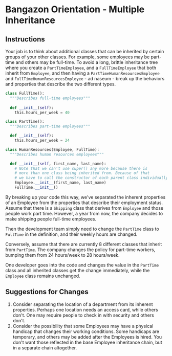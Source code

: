 # Bangazon Orientation - Multiple Inheritance

## Instructions

Your job is to think about additional classes that can be inherited by certain groups of your other classes. For example, some employees may be part-time and others may be full-time. To avoid a long, brittle inheritance tree where you create a `PartTimeEmployee`, and a `FullTimeEmployee` that both inherit from `Employee`, and then having a `PartTimeHumanResourcesEmployee` and `FullTimeHumanResourcesEmployee` - ad naseum - break up the behaviors and properties that describe the two different types.

```python
class FullTime():
  """Describes full-time employees"""
  
  def __init__(self):
    this.hours_per_week = 40
```

```python
class PartTime():
  """Describes part-time employees"""

  def __init__(self):
    this.hours_per_week = 24
```

```python
class HumanResources(Employee, FullTime):
  """Describes human resources employees"""

  def __init__(self, first_name, last_name):
    # Note that we can't use super() any more because there is
    # more than one class being inherited from. Because of that
    # we have to call the constructor of each parent class individually
    Employee.__init__(first_name, last_name)
    FullTime.__init__()
```

By breaking up your code this way, we've separated the inherent properties of an Employee from the properties that describe their employment status. Assume that there is a `Shipping` class that derives from `Employee` and those people work part time. However, a year from now, the company decides to make shipping people full-time employees.

Then the development team simply need to change the `PartTime` class to `FullTime` in the definition, and their weekly hours are changed.

Conversely, assume that there are currently 8 different classes that inherit from `PartTime`. The company changes the policy for part-time workers, bumping them from 24 hours/week to 28 hours/week.

One developer goes into the code and changes the value in the `PartTime` class and all inherited classes get the change immediately, while the `Employee` class remains unchanged.

## Suggestions for Changes

1. Consider separating the location of a department from its inherent properties. Perhaps one location needs an access card, while others don't. One may require people to check in with security and others don't.
1. Consider the possibility that some Employees may have a physical handicap that changes their working conditions. Some handicaps are temporary, and others may be added after the Employees is hired. You don't want those reflected in the base Employee inheritance chain, but in a separate chain altogether.
